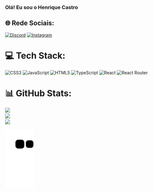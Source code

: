### Olá! Eu sou o Henrique Castro

## 🌐 Rede Sociais:
[![Discord](https://img.shields.io/badge/Discord-%237289DA.svg?logo=discord&logoColor=white)](htttps://discord.gg/Castro#8640) [![Instagram](https://img.shields.io/badge/Instagram-%23E4405F.svg?logo=Instagram&logoColor=white)](https://instagram.com/he_castro) 

# 💻 Tech Stack:
![CSS3](https://img.shields.io/badge/css3-%231572B6.svg?style=for-the-badge&logo=css3&logoColor=white) ![JavaScript](https://img.shields.io/badge/javascript-%23323330.svg?style=for-the-badge&logo=javascript&logoColor=%23F7DF1E) ![HTML5](https://img.shields.io/badge/html5-%23E34F26.svg?style=for-the-badge&logo=html5&logoColor=white) ![TypeScript](https://img.shields.io/badge/typescript-%23007ACC.svg?style=for-the-badge&logo=typescript&logoColor=white) ![React](https://img.shields.io/badge/react-%2320232a.svg?style=for-the-badge&logo=react&logoColor=%2361DAFB) ![React Router](https://img.shields.io/badge/React_Router-CA4245?style=for-the-badge&logo=react-router&logoColor=white)
# 📊 GitHub Stats:
![](https://github-readme-stats.vercel.app/api?username=CastroHenrique&theme=dark&hide_border=false&include_all_commits=false&count_private=false)<br/>
![](https://github-readme-streak-stats.herokuapp.com/?user=CastroHenrique&theme=dark&hide_border=false)<br/>
![](https://github-readme-stats.vercel.app/api/top-langs/?username=CastroHenrique&theme=dark&hide_border=false&include_all_commits=false&count_private=false&layout=compact)

<div> 
 
  ![Snake animation](https://github.com/rafaballerini/rafaballerini/blob/output/github-contribution-grid-snake.svg)
 
</div>

<!-- Proudly created with GPRM ( https://gprm.itsvg.in ) -->
